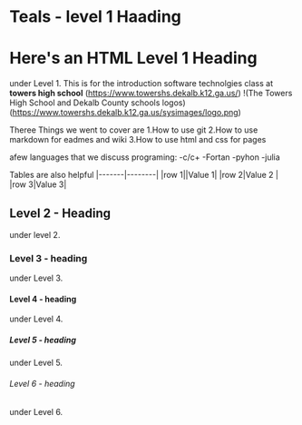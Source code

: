 # Teals - level 1 Haading 
<H1>Here's an HTML Level 1 Heading</H1> 

under Level 1. This is for the introduction software technolgies class at **towers high school**
(https://www.towershs.dekalb.k12.ga.us/)
!(The Towers High School and Dekalb County schools logos)(https://www.towershs.dekalb.k12.ga.us/sysimages/logo.png)

Theree Things we went to cover are
1.How to use git 
2.How to use markdown for eadmes and wiki
3.How to use html and css for pages 


afew languages that we discuss programing:
-c/c+
-Fortan
-pyhon 
-julia

Tables are also helpful
|-------|--------|
|row 1||Value 1|
|row 2|Value 2 |
|row 3|Value 3|

## Level 2 - Heading 

under level 2. 

### Level 3 - heading

under Level 3.

#### Level 4 - heading

under Level 4. 

##### Level 5 - heading 

under Level 5.

###### Level 6 - heading

under Level 6. 


